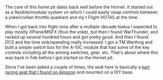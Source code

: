 The core of this home pit dates back well before the Hornet.  It started out as a flexible/modular system on which I
could easily swap controls between a yoke/civilian throttle quadrant and my t Flight HOTAS at the time.

When I got back into flight sims after a multiple-decade hiatus I expected to play mostly XPlane/MSFX (thus the yoke), but then I found
WarThunder, and racked up several hundred hours and got pretty good.  And then I found DCS and the time sink/spending
really increased.  I got a TM Warthog and built a simple switch box for the A-10C module that had some of the key controls
including all the arming switches, gear, etc.  That's about where this was back in Feb before I got started on the
Hornet pit.

Since I've been asked a couple of times, the seat here is basically a [kart racing seat that I found on
Amazon](https://www.amazon.com/gp/product/B007VRCTD6/ref=ppx_yo_dt_b_search_asin_title?ie=UTF8&psc=1) and mounted on
a DIY base.
